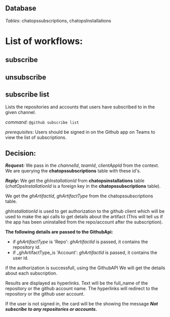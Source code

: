 ## Database
_Tables_: chatopssubscriptions, chatopsInstallations
# List of workflows:
## subscribe
## unsubscribe
## subscribe list
Lists the repositories and accounts that users have subscribed to in the given channel.

_command_: `@github subscribe list`

_prerequisites:_
Users should be signed in on the Github app on Teams to view the list of subscriptions.

## Decision:
***Request:***
We pass in the _channelId_, _teamId_, _clientAppId_ from the context. We are querying the **chatopssubscriptions** table with these id's. 

***Reply:***
We get the _ghInstallationId_ from **chatopsinstallations** table (_chatOpsInstallationId_ is a foreign key in the **chatopssubscriptions** table).

We get the _ghArtifactId_, _ghArtifactType_ from the chatopssubscriptions table.

_ghInstallationId_ is used to get authorization to the github client which will be used to make the api calls to get details about the artifact (This will tell us if the app has been uninstalled from the repo/account after the subscription).

**The following details are passed to the GithubApi:**
   * if _ghArtifactType_ is 'Repo':  _ghArtifactId_ is passed, it contains the repository id.
   * if _ghArtifactType_is 'Account': _ghArtifactId_ is passed, it contains the user id.


if the authorization is successfull, using the GithubAPI We will get the details about each subscription.

Results are displayed as hyperlinks. Text will be the full_name of the repository or the github account name. The hyperlinks will redirect to the repository or the github user account.

If the user is not signed in, the card will be the showing the message ***Not subscribe to any repositories or accounts.***


